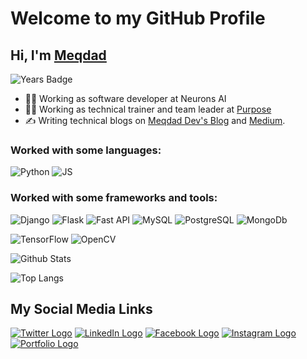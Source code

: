 # Welcome to my GitHub Profile
## Hi, I'm [Meqdad](https://blog.meqdad.me/)
![Years Badge](https://badges.pufler.dev/years/MeqdadDev)

- 👩‍💻 Working as software developer at Neurons AI
- 👩‍💻 Working as technical trainer and team leader at [Purpose](https://purpose.ps/)
- ✍ Writing technical blogs on [Meqdad Dev's Blog](https://blog.meqdad.me/) and [Medium](https://medium.com/@meqdad.dev).

### Worked with some languages:
![Python](https://img.shields.io/badge/-Python-black?style=flat-square&logo=Python)
![JS](https://img.shields.io/badge/JavaScript-323330?style=flat&logo=javascript&logoColor=F7DF1E)

### Worked with some frameworks and tools:
![Django](https://img.shields.io/badge/Django-092E20?style=flat&logo=django&logoColor=white)
![Flask](https://img.shields.io/badge/Flask-000000?style=flat&logo=flask&logoColor=white)
![Fast API](https://img.shields.io/badge/fastapi-109989?style=flat&logo=FASTAPI&logoColor=white)
![MySQL](https://img.shields.io/badge/MySQL-00000F?style=flat&logo=mysql&logoColor=white)
![PostgreSQL](https://img.shields.io/badge/-PostgreSQL-336791?style=flat-square&logo=postgresql)
![MongoDb](https://img.shields.io/badge/MongoDB-4EA94B?style=flat&logo=mongodb&logoColor=white)

![TensorFlow](https://img.shields.io/badge/TensorFlow-FF6F00?style=flat&logo=TensorFlow&logoColor=white)
![OpenCV](https://img.shields.io/badge/OpenCV-27338e?style=flat&logo=OpenCV&logoColor=white)

![Github Stats](https://github-readme-stats.vercel.app/api?username=MeqdadDev&count_private=true&show_icons=true&include_all_commits=true&theme=light)

![Top Langs](https://github-readme-stats.vercel.app/api/top-langs/?username=MeqdadDev&hide=TeX&layout=compact)


## My Social Media Links


[![Twitter Logo](/logos/twitter.png)](https://twitter.com/MeqdadDev)
[![LinkedIn Logo](/logos/linkedin.png)](https://www.linkedin.com/in/meqdad-darwish/)
[![Facebook Logo](/logos/facebook.png)](https://www.facebook.com/MeqdadDev)
[![Instagram Logo](/logos/instagram.png)](https://www.instagram.com/Meqdad.Dev)
[![Portfolio Logo](/logos/links.png)](https://blog.meqdad.me/)
